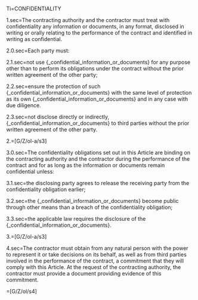 Ti=CONFIDENTIALITY

1.sec=The contracting authority and the contractor must treat with confidentiality any information or documents, in any format, disclosed in writing or orally relating to the performance of the contract and identified in writing as confidential.

2.0.sec=Each party must:

2.1.sec=not use {_confidential_information_or_documents} for any purpose other than to perform its obligations under the contract without the prior written agreement of the other party;

2.2.sec=ensure the protection of such {_confidential_information_or_documents} with the same level of protection as its own {_confidential_information_or_documents} and in any case with due diligence.

2.3.sec=not disclose directly or indirectly, {_confidential_information_or_documents} to third parties without the prior written agreement of the other party.

2.=[G/Z/ol-a/s3]

3.0.sec=The confidentiality obligations set out in this Article are binding on the contracting authority and the contractor during the performance of the contract and for as long as the information or documents remain confidential unless:

3.1.sec=the disclosing party agrees to release the receiving party from the confidentiality obligation earlier;

3.2.sec=the {_confidential_information_or_documents} become public through other means than a breach of the confidentiality obligation; 

3.3.sec=the applicable law requires the disclosure of the {_confidential_information_or_documents}.

3.=[G/Z/ol-a/s3]

4.sec=The contractor must obtain from any natural person with the power to represent it or take decisions on its behalf, as well as from third parties involved in the performance of the contract, a commitment that they will comply with this Article. At the request of the contracting authority, the contractor must provide a document providing evidence of this commitment.

=[G/Z/ol/s4]
